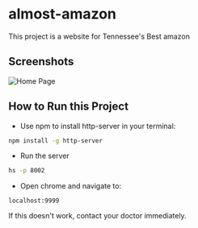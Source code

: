 # almost-amazon
This project is a website for Tennessee's Best amazon

## Screenshots
![Home Page](./ScrShot1.PNG)

## How to Run this Project
* Use npm to install http-server in your terminal:
```sh
npm install -g http-server
```
* Run the server
```sh
hs -p 8002
```
* Open chrome and navigate to:
```
localhost:9999
```
If this doesn't work, contact your doctor immediately.  